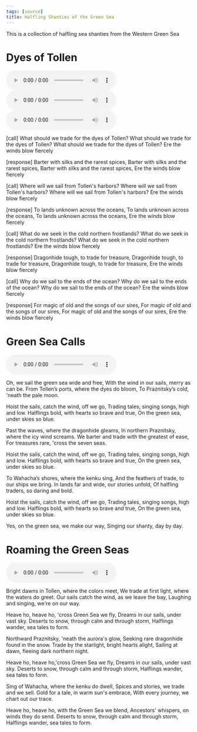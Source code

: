 ```yaml
---
tags: [source]
title: Halfling Shanties of the Green Sea
---
```


This is a collection of halfling sea shanties from the Western Green Sea

# Dyes of Tollen
<audio controls>
    <source src="/taelgarverse/assets/audio/dyes-of-tollen.mp3">
</audio>
<audio controls>
    <source src="/taelgarverse/assets/audio/dyes-of-tollen-alt_v1.mp3">
</audio>
<audio controls>
    <source src="/taelgarverse/assets/audio/dyes-of-tollen-v2.mp3">
</audio>

[call]
What should we trade for the dyes of Tollen?
What should we trade for the dyes of Tollen?
What should we trade for the dyes of Tollen?
Ere the winds blow fiercely

[response]
Barter with silks and the rarest spices,
Barter with silks and the rarest spices,
Barter with silks and the rarest spices,
Ere the winds blow fiercely

[call]
Where will we sail from Tollen's harbors?
Where will we sail from Tollen's harbors?
Where will we sail from Tollen's harbors?
Ere the winds blow fiercely

[response]
To lands unknown across the oceans,
To lands unknown across the oceans,
To lands unknown across the oceans,
Ere the winds blow fiercely

[call]
What do we seek in the cold northern frostlands?
What do we seek in the cold northern frostlands?
What do we seek in the cold northern frostlands?
Ere the winds blow fiercely

[response]
Dragonhide tough, to trade for treasure,
Dragonhide tough, to trade for treasure,
Dragonhide tough, to trade for treasure,
Ere the winds blow fiercely

[call]
Why do we sail to the ends of the ocean?
Why do we sail to the ends of the ocean?
Why do we sail to the ends of the ocean?
Ere the winds blow fiercely

[response]
For magic of old and the songs of our sires,
For magic of old and the songs of our sires,
For magic of old and the songs of our sires,
Ere the winds blow fiercely

# Green Sea Calls

<audio controls>
    <source src="/taelgarverse/assets/audio/green-sea-calls.mp3">
</audio>

Oh, we sail the green sea wide and free, 
With the wind in our sails, merry as can be. 
From Tollen’s ports, where the dyes do bloom, 
To Praznitsky’s cold, 'neath the pale moon. 

Hoist the sails, catch the wind, off we go, 
Trading tales, singing songs, high and low. 
Halflings bold, with hearts so brave and true, 
On the green sea, under skies so blue. 

Past the waves, where the dragonhide gleams, 
In northern Praznitsky, where the icy wind screams. 
We barter and trade with the greatest of ease,
For treasures rare, 'cross the seven seas. 

Hoist the sails, catch the wind, off we go, 
Trading tales, singing songs, high and low. 
Halflings bold, with hearts so brave and true, 
On the green sea, under skies so blue. 

To Wahacha’s shores, where the kenku sing, 
And the feathers of trade, to our ships we bring. 
In lands far and wide, our stories unfold, 
Of halfling traders, so daring and bold. 

Hoist the sails, catch the wind, off we go,
Trading tales, singing songs, high and low.
Halflings bold, with hearts so brave and true,
On the green sea, under skies so blue.

Yes, on the green sea, we make our way,
Singing our shanty, day by day.

# Roaming the Green Seas
<audio controls>
    <source src="/taelgarverse/assets/audio/roaming-the-green-seas.mp3">
</audio>

Bright dawns in Tollen, where the colors meet, 
We trade at first light, where the waters do greet. 
Our sails catch the wind, as we leave the bay,
Laughing and singing, we're on our way. 

Heave ho, heave ho, 'cross Green Sea we fly, 
Dreams in our sails, under vast sky.
Deserts to snow, through calm and through storm, 
Halflings wander, sea tales to form. 

Northward Praznitsky, 'neath the aurora's glow, 
Seeking rare dragonhide found in the snow. 
Trade by the starlight, bright hearts alight, 
Sailing at dawn, fleeing dark northern night. 

Heave ho, heave ho,'cross Green Sea we fly, 
Dreams in our sails, under vast sky. 
Deserts to snow, through calm and through storm, 
Halflings wander, sea tales to form. 

Sing of Wahacha, where the kenku do dwell, 
Spices and stories, we trade and we sell. 
Gold for a tale, in warm sun's embrace, 
With every journey, we chart out our trace. 

Heave ho, heave ho, with the Green Sea we blend, 
Ancestors' whispers, on winds they do send. 
Deserts to snow, through calm and through storm, 
Halflings wander, sea tales to form.